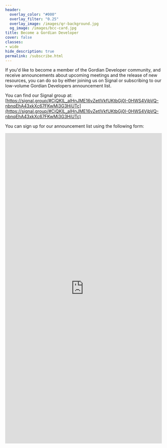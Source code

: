```yaml
---
header:
  overlay_color: "#000"
  overlay_filter: "0.25"
  overlay_image: /images/qr-background.jpg
  og_image: /images/bcc-card.jpg
title: Become a Gordian Developer
cover: false
classes:
- wide
hide_description: true
permalink: /subscribe.html
---
```


If you'd like to become a member of the Gordian Developer community, and receive announcements about upcoming meetings and the release of new resources, you can do so by either joining us on Signal or subscribing to our low-volume Gordian Developers announcement list.

You can find our Signal group at:
[https://signal.group/#CjQKIL_aIHnJME16vZetIVkfUKtbGj0I-0HWS4VjbVQ-nbnqEhA43xkXc67FKwMi3G3HiUTc](https://signal.group/#CjQKIL_aIHnJME16vZetIVkfUKtbGj0I-0HWS4VjbVQ-nbnqEhA43xkXc67FKwMi3G3HiUTc)

You can sign up for our announcement list using the following form:
<iframe width="100%" height="1000" src="https://4c957a4c.sibforms.com/serve/MUIEAOADb7IuGBlaJ1B8g00xrdPF7TpmnXqRTL7deXRxiKzw0CGoRqOZ4k4sVZeLB1D_oO6Wi-NTbheTlSaZOnM9jWdbAbiWgFzr8ucv4-gyqiRQqLbD1FUgtuv_En6DL2z8YdjhrlfjFvVN2NjC0h0zUJKUgQq7cU8dGtZPiLTkqKc6aABb3hsX5_yOW6T59AAE-vQkdM1ZaH78" frameborder="0" scrolling="auto" allowfullscreen style="display: block;margin-left: auto;margin-right: auto;max-width: 100%;"></iframe>
